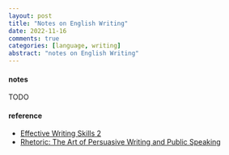 ```yaml
---
layout: post
title: "Notes on English Writing"
date: 2022-11-16
comments: true
categories: [language, writing]
abstract: "notes on English Writing"
---
```


#### notes  
TODO  


#### reference
* [Effective Writing Skills 2](https://soul2.hkuspace.hku.hk/course/view.php?id=130259)  
* [Rhetoric: The Art of Persuasive Writing and Public Speaking](https://learning.edx.org/course/course-v1:HarvardX+AESTHINT15+1T2022/home)